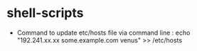 # shell-scripts

* Command to update etc/hosts file via command line : echo "192.241.xx.xx  some.example.com venus" >> /etc/hosts
